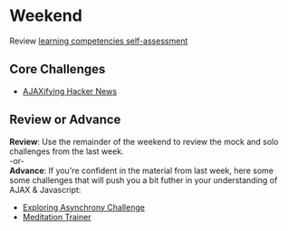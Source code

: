# Weekend

Review [learning competencies self-assessment](../self-assessments#week-2)

## Core Challenges
- [AJAXifying Hacker News](../../../../ajaxifying-hacker-news-challenge)

## Review or Advance
**Review**: Use the remainder of the weekend to review the mock and solo challenges from the last week.  
-or-  
**Advance**: If you're confident in the material from last week, here some some challenges that will push you a bit futher in your understanding of AJAX & Javascript:
* [Exploring Asynchrony Challenge](../../../../exploring-asynchrony-challenge)
* [Meditation Trainer](../../../../meditation-trainer-challenge)
